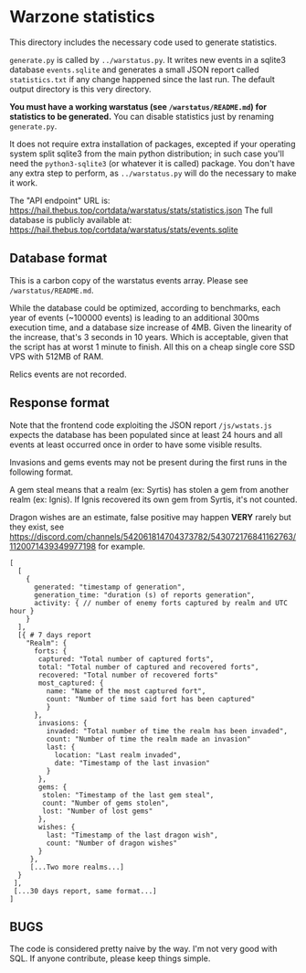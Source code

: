 # Warzone statistics

This directory includes the necessary code used to generate statistics.

`generate.py` is called by `../warstatus.py`. It writes new events in a sqlite3
database `events.sqlite` and generates a small JSON report called
`statistics.txt` if any change happened since the last run. The default output
directory is this very directory.

**You must have a working warstatus (see `/warstatus/README.md`) for statistics
to be generated.** You can disable statistics just by renaming `generate.py`.

It does not require extra installation of packages, excepted if your operating
system split sqlite3 from the main python distribution; in such case you'll
need the `python3-sqlite3` (or whatever it is called) package. You don't have
any extra step to perform, as `../warstatus.py` will do the necessary to make
it work.

The "API endpoint" URL is: https://hail.thebus.top/cortdata/warstatus/stats/statistics.json
The full database is publicly available at: https://hail.thebus.top/cortdata/warstatus/stats/events.sqlite


## Database format

This is a carbon copy of the warstatus events array. Please see `/warstatus/README.md`.

While the database could be optimized, according to benchmarks, each year of
events (~100000 events) is leading to an additional 300ms execution time, and a
database size increase of 4MB. Given the linearity of the increase, that's 3
seconds in 10 years. Which is acceptable, given that the script has at worst 1
minute to finish. All this on a cheap single core SSD VPS with 512MB of RAM.

Relics events are not recorded.

## Response format

Note that the frontend code exploiting the JSON report `/js/wstats.js` expects
the database has been populated since at least 24 hours and all events at least
occurred once in order to have some visible results.

Invasions and gems events may not be present during the first runs in the
following format.

A gem steal means that a realm (ex: Syrtis) has stolen a gem from another realm
(ex: Ignis). If Ignis recovered its own gem from Syrtis, it's not counted.

Dragon wishes are an estimate, false positive may happen **VERY** rarely but
they exist, see
https://discord.com/channels/542061814704373782/543072176841162763/1120071439349977198
for example.


```
[
  [
    {
      generated: "timestamp of generation",
      generation_time: "duration (s) of reports generation",
      activity: { // number of enemy forts captured by realm and UTC hour }
    }
  ],
  [{ # 7 days report
  	"Realm": {
	  forts: {
	   captured: "Total number of captured forts",
	   total: "Total number of captured and recovered forts",
	   recovered: "Total number of recovered forts"
	   most_captured: {
	     name: "Name of the most captured fort",
	     count: "Number of time said fort has been captured"
	     }
	  },
	   invasions: {
	     invaded: "Total number of time the realm has been invaded",
	     count: "Number of time the realm made an invasion"
	     last: {
	       location: "Last realm invaded",
	       date: "Timestamp of the last invasion"
	     }
	   },
	   gems: {
	   	stolen: "Timestamp of the last gem steal",
		count: "Number of gems stolen",
        lost: "Number of lost gems"
       },
       wishes: {
         last: "Timestamp of the last dragon wish",
         count: "Number of dragon wishes"
       }
     },
     [...Two more realms...]
  }
 ],
 [...30 days report, same format...]
]
```

## BUGS

The code is considered pretty naive by the way. I'm not very good with SQL.
If anyone contribute, please keep things simple.
